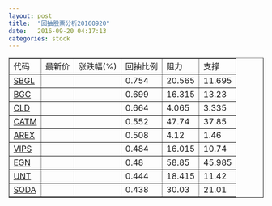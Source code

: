 ```yaml
---
layout: post
title:  "回抽股票分析20160920"
date:   2016-09-20 04:17:13
categories: stock
---
```

<script type="text/javascript">
var stockList = []
stockList.push('gb_sbgl');
stockList.push('gb_bgc');
stockList.push('gb_cld');
stockList.push('gb_catm');
stockList.push('gb_arex');
stockList.push('gb_vips');
stockList.push('gb_egn');
stockList.push('gb_unt');
stockList.push('gb_soda');
</script>
<table border="1">
 <tr>
 <td>代码</td>
 <td>最新价</td>
 <td>涨跌幅(%)</td>
 <td>回抽比例</td>
 <td>阻力</td>
 <td>支撑</td>
</tr>
  <tr id="sbgl">
  <td><a href="http://stock.finance.sina.com.cn/usstock/quotes/SBGL.html" target="_blank">SBGL</a></td><td></td><td></td><td>0.754</td><td>20.565</td><td>11.695</td></tr>
  <tr id="bgc">
  <td><a href="http://stock.finance.sina.com.cn/usstock/quotes/BGC.html" target="_blank">BGC</a></td><td></td><td></td><td>0.699</td><td>16.315</td><td>13.23</td></tr>
  <tr id="cld">
  <td><a href="http://stock.finance.sina.com.cn/usstock/quotes/CLD.html" target="_blank">CLD</a></td><td></td><td></td><td>0.664</td><td>4.065</td><td>3.335</td></tr>
  <tr id="catm">
  <td><a href="http://stock.finance.sina.com.cn/usstock/quotes/CATM.html" target="_blank">CATM</a></td><td></td><td></td><td>0.552</td><td>47.74</td><td>37.85</td></tr>
  <tr id="arex">
  <td><a href="http://stock.finance.sina.com.cn/usstock/quotes/AREX.html" target="_blank">AREX</a></td><td></td><td></td><td>0.508</td><td>4.12</td><td>1.46</td></tr>
  <tr id="vips">
  <td><a href="http://stock.finance.sina.com.cn/usstock/quotes/VIPS.html" target="_blank">VIPS</a></td><td></td><td></td><td>0.484</td><td>16.015</td><td>10.74</td></tr>
  <tr id="egn">
  <td><a href="http://stock.finance.sina.com.cn/usstock/quotes/EGN.html" target="_blank">EGN</a></td><td></td><td></td><td>0.48</td><td>58.85</td><td>45.985</td></tr>
  <tr id="unt">
  <td><a href="http://stock.finance.sina.com.cn/usstock/quotes/UNT.html" target="_blank">UNT</a></td><td></td><td></td><td>0.444</td><td>18.415</td><td>11.42</td></tr>
  <tr id="soda">
  <td><a href="http://stock.finance.sina.com.cn/usstock/quotes/SODA.html" target="_blank">SODA</a></td><td></td><td></td><td>0.438</td><td>30.03</td><td>21.01</td></tr>
</table>
